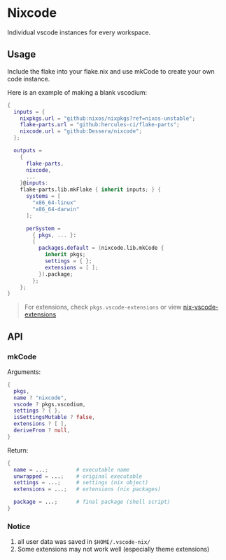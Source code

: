 # Nixcode

Individual vscode instances for every workspace.

## Usage

Include the flake into your flake.nix and use mkCode to create your own code instance.

Here is an example of making a blank vscodium:

```nix
{
  inputs = {
    nixpkgs.url = "github:nixos/nixpkgs?ref=nixos-unstable";
    flake-parts.url = "github:hercules-ci/flake-parts";
    nixcode.url = "github:Dessera/nixcode";
  };

  outputs =
    {
      flake-parts,
      nixcode,
      ...
    }@inputs:
    flake-parts.lib.mkFlake { inherit inputs; } {
      systems = [
        "x86_64-linux"
        "x86_64-darwin"
      ];

      perSystem =
        { pkgs, ... }:
        {
          packages.default = (nixcode.lib.mkCode {
            inherit pkgs;
            settings = { };
            extensions = [ ];
          }).package;
        };
    };
}
```

> For extensions, check `pkgs.vscode-extensions` or view [nix-vscode-extensions](https://github.com/nix-community/nix-vscode-extensions)

## API

### mkCode

Arguments:

```nix
{
  pkgs,
  name ? "nixcode",
  vscode ? pkgs.vscodium,
  settings ? { },
  isSettingsMutable ? false,
  extensions ? [ ],
  deriveFrom ? null,
}
```

Return:

```nix
{
  name = ...;         # executable name
  unwrapped = ...;    # original executable
  settings = ...;     # settings (nix object)
  extensions = ...;   # extensions (nix packages)

  package = ...;      # final package (shell script)
}
```

### Notice

1. all user data was saved in `$HOME/.vscode-nix/`
2. Some extensions may not work well (especially theme extensions)
